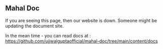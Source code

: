 ## Mahal Doc

If you are seeing this page, then our website is down. Someone might be updating the document site.

In the mean time - you can read docs at : https://github.com/ujjwalguptaofficial/mahal-doc/tree/main/content/docs